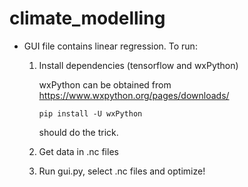 # climate_modelling

- GUI file contains linear regression. To run:
  
  1. Install dependencies (tensorflow and wxPython)
  
     wxPython can be obtained from https://www.wxpython.org/pages/downloads/
     ```
     pip install -U wxPython
     ```
     should do the trick.
       
  2. Get data in .nc files
  3. Run gui.py, select .nc files and optimize!

